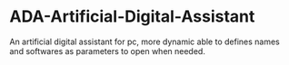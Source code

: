 # ADA-Artificial-Digital-Assistant
An artificial digital assistant for pc, more dynamic able to defines names and softwares as parameters to open when needed.
